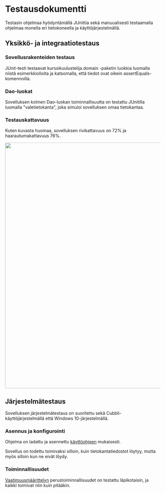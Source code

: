 # Testausdokumentti

Testasin ohjelmaa hyödyntämällä JUnittia sekä manuualisesti testaamalla ohjelmaa monella eri tietokoneella ja käyttöjärjestelmällä.

## Yksikkö- ja integraatiotestaus

### Sovellusrakenteiden testaus

JUnit-testi testaavat kurssikuulustelija.domain -paketin luokkia luomalla niistä esimerkkiolioita ja katsomalla, että tiedot ovat oikein assertEquals-komennoilla.

### Dao-luokat

Sovelluksen kolmen Dao-luokan toiminnallisuutta on testattu JUnitilla luomalla "valetietokanta", joka simuloi sovelluksen omaa tietokantaa.

### Testauskattavuus

Kuten kuvasta huomaa, sovelluksen rivikattavuus on 72% ja haarautumakattavuus 76%.

<img src="https://raw.githubusercontent.com/henripalin/ot-harjoitustyo/master/Kurssikuulustelija/dokumentaatio/kuvat/kattavuus.png" width="800">

## Järjestelmätestaus

Sovelluksen järjestelmätestaus on suoritettu sekä Cubbli-käyttöjärjestelmällä että Windows 10-järjestelmällä.

### Asennus ja konfigurointi

Ohjelma on ladattu ja asennettu [käyttöohjeen](https://github.com/henripalin/ot-harjoitustyo/blob/master/Kurssikuulustelija/dokumentaatio/kayttoohje.md) mukaisesti.

Sovellus on todettu toimivaksi silloin, kuin tietokantatiedostot löytyy, mutta myös silloin kun ne eivät löydy.

### Toiminnallisuudet

[Vaatimuusmäärittelyn](https://github.com/henripalin/ot-harjoitustyo/blob/master/Kurssikuulustelija/dokumentaatio/vaatimuusmaarittely.md) perustoiminnallisuudet on testattu läpikotaisin, ja kaikki toimivat niin kuin pitääkin.
